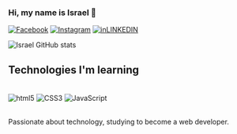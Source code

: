 ### Hi, my name is Israel 👋

[![Facebook](https://img.shields.io/badge/Facebook-1877F2?style=for-the-badge&logo=facebook&logoColor=white)](https://www.facebook.com/profile.php?id=61554140497299)
[![Instagram](https://img.shields.io/badge/Instagram-E4405F?style=for-the-badge&logo=instagram&logoColor=white)](https://www.instagram.com/israel_oliveira.uk/)
[![inLINKEDIN](https://img.shields.io/badge/LinkedIn-0077B5?style=for-the-badge&logo=linkedin&logoColor=white)](https://www.linkedin.com/in/israel-oliveira-4a1131274/)

![Israel GitHub stats](https://github-readme-stats.vercel.app/api?username=OLIVEIRAUK&show_icons=true&theme=merko)

## Technologies I'm learning

<div style="display: inline_block"><br/>
<img align="center" alt="html5" src="https://img.shields.io/badge/HTML5-E34F26?style=for-the-badge&logo=html5&logoColor=white" />
<img align="center" alt="CSS3" src="https://img.shields.io/badge/CSS3-1572B6?style=for-the-badge&logo=css3&logoColor=white" />
<img align="center" alt="JavaScript" src="https://img.shields.io/badge/JavaScript-F7DF1E?style=for-the-badge&logo=javascript&logoColor=black" />
</div><br/>

Passionate about technology, studying to become a web developer.



